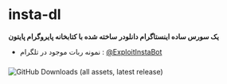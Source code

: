 # insta-dl
**یک سورس ساده اینستاگرام دانلودر ساخته شده با کتابخانه پایروگرام پایتون**
* نمونه ربات موجود در تلگرام : [@ExploitInstaBot](https://t.me/ExploitInstaBot)

### 
![GitHub Downloads (all assets, latest release)](https://img.shields.io/github/downloads/ExploitNet/insta-dl/latest/total)
